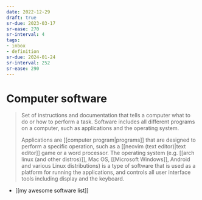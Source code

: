 ```yaml
---
date: 2022-12-29
draft: true
sr-due: 2023-03-17
sr-ease: 270
sr-interval: 4
tags:
- inbox
- definition
sr-due: 2024-01-24
sr-interval: 252
sr-ease: 290
---
```


# Computer software

> Set of instructions and documentation that tells a computer what to do or how
> to perform a task. Software includes all different programs on a computer,
> such as applications and the operating system.
>
> Applications are [[computer program|programs]] that are designed
> to perform a specific operation, such as a
> [[neovim (text editor)|text editor]] game or a word processor. The
> operating system (e.g. [[arch linux (and other distros)]], Mac OS,
> [[Microsoft Windows]], Android and various Linux distributions)
> is a type of software that is used as a platform for running the applications,
> and controls all user interface tools including display and the keyboard.

- [[my awesome software list]]